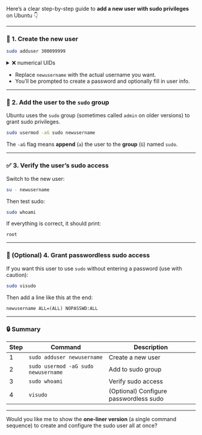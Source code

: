 

Here’s a clear step-by-step guide to **add a new user with sudo privileges** on Ubuntu 👇

---

### 🧩 1. Create the new user

```bash
sudo adduser 300099999
```
<details>
<summary>❌ numerical UIDs</summary>

```lua
[sudo] password for ubuntu: 
err: To avoid ambiguity with numerical UIDs, usernames which
            consist of only digits are not allowed.
```

</details>

* Replace `newusername` with the actual username you want.
* You’ll be prompted to create a password and optionally fill in user info.

---

### 🔑 2. Add the user to the `sudo` group

Ubuntu uses the `sudo` group (sometimes called `admin` on older versions) to grant sudo privileges.

```bash
sudo usermod -aG sudo newusername
```

The `-aG` flag means **append** (`a`) the user to the **group** (`G`) named `sudo`.

---

### ✅ 3. Verify the user’s sudo access

Switch to the new user:

```bash
su - newusername
```

Then test sudo:

```bash
sudo whoami
```

If everything is correct, it should print:

```
root
```

---

### 🧱 (Optional) 4. Grant passwordless sudo access

If you want this user to use `sudo` without entering a password (use with caution):

```bash
sudo visudo
```

Then add a line like this at the end:

```
newusername ALL=(ALL) NOPASSWD:ALL
```

---

### 🔒 Summary

| Step | Command                             | Description                            |
| ---- | ----------------------------------- | -------------------------------------- |
| 1    | `sudo adduser newusername`          | Create a new user                      |
| 2    | `sudo usermod -aG sudo newusername` | Add to sudo group                      |
| 3    | `sudo whoami`                       | Verify sudo access                     |
| 4    | `visudo`                            | (Optional) Configure passwordless sudo |

---

Would you like me to show the **one-liner version** (a single command sequence) to create and configure the sudo user all at once?
